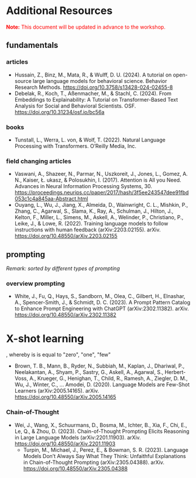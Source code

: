 # Additional Resources

<span style="color:red">**Note:** This document will be updated in advance to the workshop.</span>


## fundamentals

### articles

* Hussain, Z., Binz, M., Mata, R., & Wulff, D. U. (2024). A tutorial on open-source large language models for behavioral science. Behavior Research Methods. https://doi.org/10.3758/s13428-024-02455-8
* Debelak, R., Koch, T., Aßenmacher, M., & Stachl, C. (2024). From Embeddings to Explainability: A Tutorial on Transformer-Based Text Analysis for Social and Behavioral Scientists. OSF. https://doi.org/10.31234/osf.io/bc56a


### books

* Tunstall, L., Werra, L. von, & Wolf, T. (2022). Natural Language Processing with Transformers. O’Reilly Media, Inc.


### field changing articles

* Vaswani, A., Shazeer, N., Parmar, N., Uszkoreit, J., Jones, L., Gomez, A. N., Kaiser, Ł. ukasz, & Polosukhin, I. (2017). Attention is All you Need. Advances in Neural Information Processing Systems, 30. https://proceedings.neurips.cc/paper/2017/hash/3f5ee243547dee91fbd053c1c4a845aa-Abstract.html
* Ouyang, L., Wu, J., Jiang, X., Almeida, D., Wainwright, C. L., Mishkin, P., Zhang, C., Agarwal, S., Slama, K., Ray, A., Schulman, J., Hilton, J., Kelton, F., Miller, L., Simens, M., Askell, A., Welinder, P., Christiano, P., Leike, J., & Lowe, R. (2022). Training language models to follow instructions with human feedback (arXiv:2203.02155). arXiv. https://doi.org/10.48550/arXiv.2203.02155



## prompting

*Remark: sorted by different types of prompting*


### overview prompting

* White, J., Fu, Q., Hays, S., Sandborn, M., Olea, C., Gilbert, H., Elnashar, A., Spencer-Smith, J., & Schmidt, D. C. (2023). A Prompt Pattern Catalog to Enhance Prompt Engineering with ChatGPT (arXiv:2302.11382). arXiv. https://doi.org/10.48550/arXiv.2302.11382


# X-shot learning

, whereby is is equal to "zero", "one", "few"

* Brown, T. B., Mann, B., Ryder, N., Subbiah, M., Kaplan, J., Dhariwal, P., Neelakantan, A., Shyam, P., Sastry, G., Askell, A., Agarwal, S., Herbert-Voss, A., Krueger, G., Henighan, T., Child, R., Ramesh, A., Ziegler, D. M., Wu, J., Winter, C., … Amodei, D. (2020). Language Models are Few-Shot Learners (arXiv:2005.14165). arXiv. https://doi.org/10.48550/arXiv.2005.14165


### Chain-of-Thought 

* Wei, J., Wang, X., Schuurmans, D., Bosma, M., Ichter, B., Xia, F., Chi, E., Le, Q., & Zhou, D. (2023). Chain-of-Thought Prompting Elicits Reasoning in Large Language Models (arXiv:2201.11903). arXiv. https://doi.org/10.48550/arXiv.2201.11903
    + Turpin, M., Michael, J., Perez, E., & Bowman, S. R. (2023). Language Models Don’t Always Say What They Think: Unfaithful Explanations in Chain-of-Thought Prompting (arXiv:2305.04388). arXiv. https://doi.org/10.48550/arXiv.2305.04388